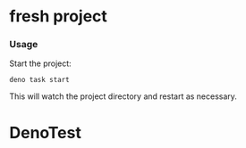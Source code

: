 # fresh project

### Usage

Start the project:

```
deno task start
```

This will watch the project directory and restart as necessary.
# DenoTest
